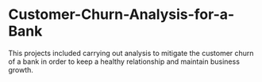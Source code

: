 # Customer-Churn-Analysis-for-a-Bank
This projects included carrying out analysis to mitigate the customer churn of a bank in order to keep a healthy relationship and maintain business growth. 
